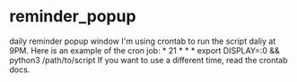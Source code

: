 # reminder_popup
daily reminder popup window
I'm using crontab to run the script daliy at 9PM. Here is an example of the cron job: * 21 * * * export DISPLAY=:0 && python3 /path/to/script
If you want to use a different time, read the crontab docs. 
